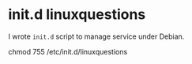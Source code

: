 init.d linuxquestions
=====================

I wrote `init.d` script to manage service under Debian.


   chmod 755 /etc/init.d/linuxquestions
